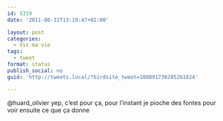 ```yaml
---
id: 5319
date: '2011-08-31T13:19:47+02:00'

layout: post
categories:
  - Vis ma vie
tags:
  - tweet
format: status
publish_social: no
guid: 'http://tweets.local/?birdsite_tweet=108891736285261824'

---
```


@huard\_olivier yep, c’est pour ça, pour l’instant je pioche des fontes pour voir ensuite ce que ça donne